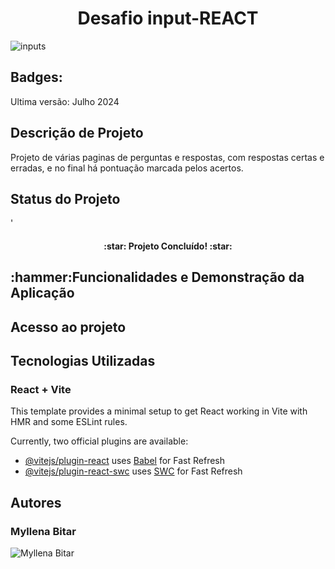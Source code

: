 <h1 align="center">Desafio input-REACT </h1>
<img src="https://github.com/user-attachments/assets/4e0df084-b2e2-4c53-86f8-449bda6813f0" alt="inputs">




<h2>Badges:</h2>
Ultima versão: Julho 2024

<h2>Descrição de Projeto</h2>
Projeto de várias paginas de perguntas e respostas, com respostas certas e erradas, e no final há pontuação marcada pelos acertos.

<h2>Status do Projeto</h2>'
<h4 align="center">
:star: Projeto Concluído! :star:
</h4>
<h2>:hammer:Funcionalidades e Demonstração da Aplicação</h2>
<h2>Acesso ao projeto</h2>
<h2> Tecnologias Utilizadas</h2>

<h3>React + Vite</h3>

This template provides a minimal setup to get React working in Vite with HMR and some ESLint rules.

Currently, two official plugins are available:

- [@vitejs/plugin-react](https://github.com/vitejs/vite-plugin-react/blob/main/packages/plugin-react/README.md) uses [Babel](https://babeljs.io/) for Fast Refresh
- [@vitejs/plugin-react-swc](https://github.com/vitejs/vite-plugin-react-swc) uses [SWC](https://swc.rs/) for Fast Refresh

<H2>Autores</H2>
<h3>Myllena Bitar</h3>
<img src="https://avatars.githubusercontent.com/u/111917539?v=4" alt="Myllena Bitar">

